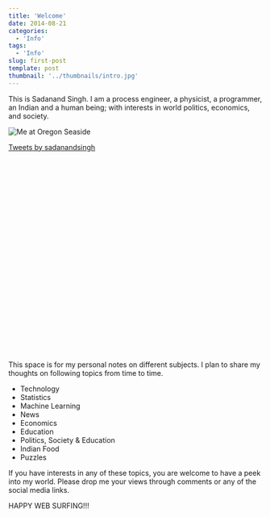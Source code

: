 ```yaml
---
title: 'Welcome'
date: 2014-08-21
categories:
  - 'Info'
tags:
  - 'Info'
slug: first-post
template: post
thumbnail: '../thumbnails/intro.jpg'
---
```


This is Sadanand Singh. I am a process engineer, a physicist, a
programmer, an Indian and a human being; with interests in world
politics, economics, and society.

![Me at Oregon Seaside](https://res.cloudinary.com/sadanandsingh/image/upload/v1496963333/sadanand_navmqu.jpg)

<div class="float-right col-md-8" style="min-height: 400px;"> <a class="twitter-timeline" data-lang="en" data-height="400" href="https://twitter.com/sadanandsingh">Tweets by sadanandsingh</a> <script async src="//platform.twitter.com/widgets.js" charset="utf-8"></script> </div>

<div class="line-block">
<div class="line"><br></div>
</div>

This space is for my personal notes on different subjects. I plan to
share my thoughts on following topics from time to time.

- Technology
- Statistics
- Machine Learning
- News
- Economics
- Education
- Politics, Society & Education
- Indian Food
- Puzzles

If you have interests in any of these topics, you are welcome to have a
peek into my world. Please drop me your views through comments or any of
the social media links.

HAPPY WEB SURFING!!!
